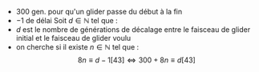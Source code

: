 - $300$ gen. pour qu'un glider passe du début à la fin
- $-1$ de délai
Soit $d \in \mathbb{N}$ tel que :
- $d$ est le nombre de générations  de décalage entre le faisceau de glider initial et le faisceau de glider voulu
- on cherche si il existe $n \in \mathbb{N}$ tel que : 
  $$8n \equiv d-1 [43] \Leftrightarrow 300 + 8n \equiv d [43]$$

